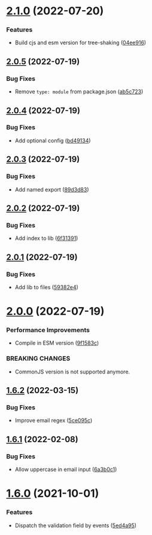 # [2.1.0](https://github.com/Randagio13/rapid-form/compare/v2.0.5...v2.1.0) (2022-07-20)


### Features

* Build cjs and esm version for tree-shaking ([04ee916](https://github.com/Randagio13/rapid-form/commit/04ee9168ef7360b7fafdaab0defe7e852a18fcac))

## [2.0.5](https://github.com/Randagio13/rapid-form/compare/v2.0.4...v2.0.5) (2022-07-19)


### Bug Fixes

* Remove `type: module` from package.json ([ab5c723](https://github.com/Randagio13/rapid-form/commit/ab5c7234159ee318c54723d3c5583c4049b192f6))

## [2.0.4](https://github.com/Randagio13/rapid-form/compare/v2.0.3...v2.0.4) (2022-07-19)


### Bug Fixes

* Add optional config ([bd49134](https://github.com/Randagio13/rapid-form/commit/bd4913421ac502aa0e4294058b2de1ab7b29240e))

## [2.0.3](https://github.com/Randagio13/rapid-form/compare/v2.0.2...v2.0.3) (2022-07-19)


### Bug Fixes

* Add named export ([89d3d83](https://github.com/Randagio13/rapid-form/commit/89d3d8390945c9f88239a244ca80bb4351b2f765))

## [2.0.2](https://github.com/Randagio13/rapid-form/compare/v2.0.1...v2.0.2) (2022-07-19)


### Bug Fixes

* Add index to lib ([6f31391](https://github.com/Randagio13/rapid-form/commit/6f31391f26041e152cbd73a4c27434c828327e63))

## [2.0.1](https://github.com/Randagio13/rapid-form/compare/v2.0.0...v2.0.1) (2022-07-19)


### Bug Fixes

* Add lib to files ([59382e4](https://github.com/Randagio13/rapid-form/commit/59382e48533b08a8fe7969e06954dd053f621910))

# [2.0.0](https://github.com/Randagio13/rapid-form/compare/v1.6.2...v2.0.0) (2022-07-19)


### Performance Improvements

* Compile in ESM version ([9f1583c](https://github.com/Randagio13/rapid-form/commit/9f1583c9d1f6cdda64f57d47d8232c2893f40529))


### BREAKING CHANGES

* CommonJS version is not supported anymore.

## [1.6.2](https://github.com/Randagio13/rapid-form/compare/v1.6.1...v1.6.2) (2022-03-15)


### Bug Fixes

* Improve email regex ([5ce095c](https://github.com/Randagio13/rapid-form/commit/5ce095c537d8bfb5fd41acfacf9aa9ef3d072c07))

## [1.6.1](https://github.com/Randagio13/rapid-form/compare/v1.6.0...v1.6.1) (2022-02-08)


### Bug Fixes

* Allow uppercase in email input ([6a3b0c1](https://github.com/Randagio13/rapid-form/commit/6a3b0c1e59231411be6aafdb3400a2f5cc049893))

# [1.6.0](https://github.com/Randagio13/rapid-form/compare/v1.5.3...v1.6.0) (2021-10-01)


### Features

* Dispatch the validation field by events ([5ed4a95](https://github.com/Randagio13/rapid-form/commit/5ed4a955e57217555ee053c4ffadffcee958b6d6))

